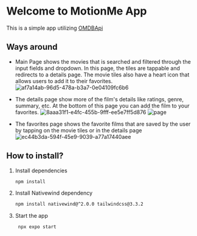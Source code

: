 # Welcome to MotionMe App

This is a simple app utilizing [OMDBApi](https://www.omdbapi.com/)
   
## Ways around

- Main Page shows the movies that is searched and filtered through the input fields and dropdown. In this page, the tiles are tappable and redirects to a details page. The movie tiles also have a heart icon that allows users to add it to their favorites.
![af7a14ab-96d5-478a-b3a7-0e04109fc6b6](https://github.com/user-attachments/assets/efd7e033-afa7-40a3-8018-9def9c0cf07d)

- The details page show more of the film's details like ratings, genre, summary, etc. At the bottom of this page you can add the film to your favorites.
![8aaa31f1-e4fc-455b-9fff-ee5e7ff5d876](https://github.com/user-attachments/assets/59a75f22-fccb-49e5-87aa-5b1bc6f7e9fa)
![page](https://github.com/user-attachments/assets/1ea815fc-062f-4d5b-8798-ed6dee3a0548)

- The favorites page shows the favorite films that are saved by the user by tapping on the movie tiles or in the details page 
![ec44b3da-594f-45e9-9039-a77a17440aee](https://github.com/user-attachments/assets/bc920867-b93f-4c90-b723-5c37846d5bbe)

## How to install?

1. Install dependencies
   ```bash
   npm install
   ```
   
2. Install Nativewind dependency
   
   ```bash
   npm install nativewind@^2.0.0 tailwindcss@3.3.2
   ```

3. Start the app
   ```bash
    npx expo start
   ```
